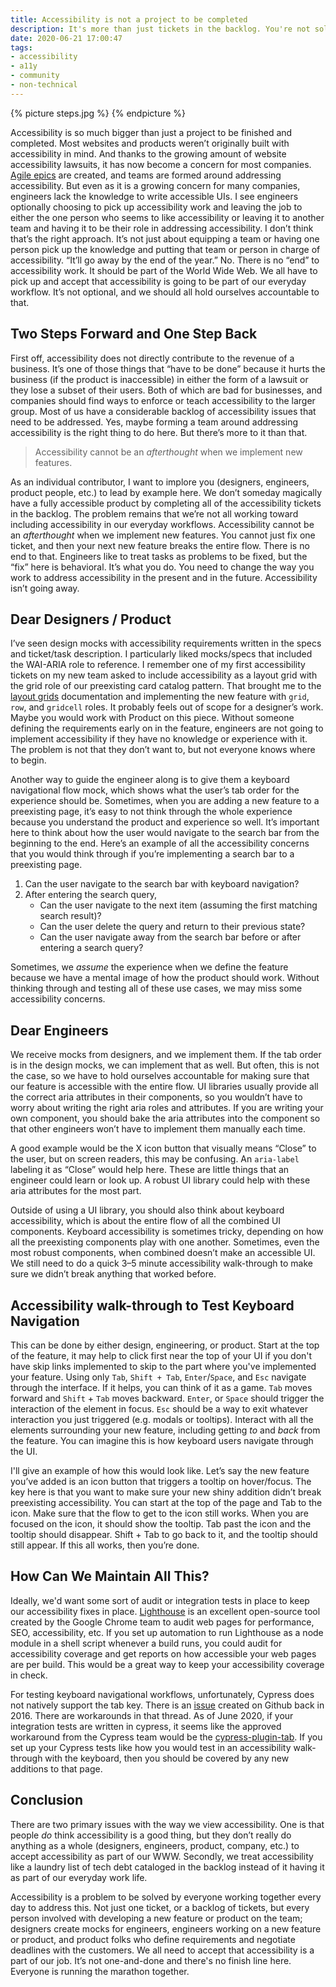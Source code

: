 ```yaml
---
title: Accessibility is not a project to be completed
description: It's more than just tickets in the backlog. You're not solving for accessibility if you treat it like a project.
date: 2020-06-21 17:00:47
tags:
- accessibility
- a11y
- community
- non-technical
---
```


{% picture steps.jpg %}
{% endpicture %}

Accessibility is so much bigger than just a project to be finished and completed. Most websites and products weren’t originally built with accessibility in mind. And thanks to the growing amount of website accessibility lawsuits, it has now become a concern for most companies. [Agile epics](https://www.atlassian.com/agile/project-management/epics#:~:text=An%20agile%20epic%20is%20a,and%20to%20create%20a%20hierarchy.) are created, and teams are formed around addressing accessibility. But even as it is a growing concern for many companies, engineers lack the knowledge to write accessible UIs. I see engineers optionally choosing to pick up accessibility work and leaving the job to either the one person who seems to like accessibility or leaving it to another team and having it to be their role in addressing accessibility. I don’t think that’s the right approach. It’s not just about equipping a team or having one person pick up the knowledge and putting that team or person in charge of accessibility. “It’ll go away by the end of the year.” No. There is no “end” to accessibility work. It should be part of the World Wide Web. We all have to pick up and accept that accessibility is going to be part of our everyday workflow. It’s not optional, and we should all hold ourselves accountable to that.

## Two Steps Forward and One Step Back 
First off, accessibility does not directly contribute to the revenue of a business. It’s one of those things that “have to be done” because it hurts the business (if the product is inaccessible) in either the form of a lawsuit or they lose a subset of their users. Both of which are bad for businesses, and companies should find ways to enforce or teach accessibility to the larger group. Most of us have a considerable backlog of accessibility issues that need to be addressed. Yes, maybe forming a team around addressing accessibility is the right thing to do here. But there’s more to it than that.

> Accessibility cannot be an *afterthought* when we implement new features.

As an individual contributor, I want to implore you (designers, engineers, product people, etc.) to lead by example here. We don’t someday magically have a fully accessible product by completing all of the accessibility tickets in the backlog. The problem remains that we’re not all working toward including accessibility in our everyday workflows. Accessibility cannot be an *afterthought* when we implement new features. You cannot just fix one ticket, and then your next new feature breaks the entire flow. There is no end to that. Engineers like to treat tasks as problems to be fixed, but the “fix” here is behavioral. It’s what you do. You need to change the way you work to address accessibility in the present and in the future. Accessibility isn’t going away.

## Dear Designers / Product
I’ve seen design mocks with accessibility requirements written in the specs and ticket/task description. I particularly liked mocks/specs that included the WAI-ARIA role to reference. I remember one of my first accessibility tickets on my new team asked to include accessibility as a layout grid with the grid role of our preexisting card catalog pattern. That brought me to the [layout grids](https://www.w3.org/TR/wai-aria-practices/examples/grid/LayoutGrids.html) documentation and implementing the new feature with `grid`, `row`, and `gridcell` roles. It probably feels out of scope for a designer’s work. Maybe you would work with Product on this piece. Without someone defining the requirements early on in the feature, engineers are not going to implement accessibility if they have no knowledge or experience with it. The problem is not that they don’t want to, but not everyone knows where to begin.

Another way to guide the engineer along is to give them a keyboard navigational flow mock, which shows what the user’s tab order for the experience should be. Sometimes, when you are adding a new feature to a preexisting page, it’s easy to not think through the whole experience because you understand the product and experience so well. It’s important here to think about how the user would navigate to the search bar from the beginning to the end. Here’s an example of all the accessibility concerns that you would think through if you’re implementing a search bar to a preexisting page.

1. Can the user navigate to the search bar with keyboard navigation?
2. After entering the search query, 
   - Can the user navigate to the next item (assuming the first matching search result)?
   - Can the user delete the query and return to their previous state?
   - Can the user navigate away from the search bar before or after entering a search query?

Sometimes, we *assume* the experience when we define the feature because we have a mental image of how the product should work. Without thinking through and testing all of these use cases, we may miss some accessibility concerns.

## Dear Engineers
We receive mocks from designers, and we implement them. If the tab order is in the design mocks, we can implement that as well. But often, this is not the case, so we have to hold ourselves accountable for making sure that our feature is accessible with the entire flow. UI libraries usually provide all the correct aria attributes in their components, so you wouldn’t have to worry about writing the right aria roles and attributes. If you are writing your own component, you should bake the aria attributes into the component so that other engineers won’t have to implement them manually each time.

A good example would be the X icon button that visually means “Close” to the user, but on screen readers, this may be confusing. An `aria-label` labeling it as “Close” would help here. These are little things that an engineer could learn or look up. A robust UI library could help with these aria attributes for the most part.

Outside of using a UI library, you should also think about keyboard accessibility, which is about the entire flow of all the combined UI components. Keyboard accessibility is sometimes tricky, depending on how all the preexisting components play with one another. Sometimes, even the most robust components, when combined doesn’t make an accessible UI. We still need to do a quick 3–5 minute accessibility walk-through to make sure we didn’t break anything that worked before.

## Accessibility walk-through to Test Keyboard Navigation
This can be done by either design, engineering, or product. Start at the top of the feature, it may help to click first near the top of your UI if you don't have skip links implemented to skip to the part where you've implemented your feature. Using only `Tab`, `Shift + Tab`, `Enter`/`Space`, and `Esc` navigate through the interface. If it helps, you can think of it as a game. `Tab` moves forward and `Shift` + `Tab` moves backward. `Enter`, or `Space` should trigger the interaction of the element in focus. `Esc` should be a way to exit whatever interaction you just triggered (e.g. modals or tooltips). Interact with all the elements surrounding your new feature, including getting *to* and *back* from the feature. You can imagine this is how keyboard users navigate through the UI.

I'll give an example of how this would look like. Let’s say the new feature you’ve added is an icon button that triggers a tooltip on hover/focus. The key here is that you want to make sure your new shiny addition didn’t break preexisting accessibility. You can start at the top of the page and Tab to the icon. Make sure that the flow to get to the icon still works. When you are focused on the icon, it should show the tooltip. Tab past the icon and the tooltip should disappear. Shift + Tab to go back to it, and the tooltip should still appear. If this all works, then you’re done.

## How Can We Maintain All This?
Ideally, we'd want some sort of audit or integration tests in place to keep our accessibility fixes in place. [Lighthouse](https://github.com/GoogleChrome/lighthouse) is an excellent open-source tool created by the Google Chrome team to audit web pages for performance, SEO, accessibility, etc. If you set up automation to run Lighthouse as a node module in a shell script whenever a build runs, you could audit for accessibility coverage and get reports on how accessible your web pages are per build. This would be a great way to keep your accessibility coverage in check.

For testing keyboard navigational workflows, unfortunately, Cypress does not natively support the tab key. There is an [issue](https://github.com/cypress-io/cypress/issues/299) created on Github back in 2016. There are workarounds in that thread. As of June 2020, if your integration tests are written in cypress, it seems like the approved workaround from the Cypress team would be the [cypress-plugin-tab](https://github.com/Bkucera/cypress-plugin-tab). If you set up your Cypress tests like how you would test in an accessibility walk-through with the keyboard, then you should be covered by any new additions to that page.

## Conclusion
There are two primary issues with the way we view accessibility. One is that people _do_ think accessibility is a good thing, but they don’t really do anything as a whole (designers, engineers, product, company, etc.) to accept accessibility as part of our WWW. Secondly, we treat accessibility like a laundry list of tech debt cataloged in the backlog instead of it having it as part of our everyday work life.

Accessibility is a problem to be solved by everyone working together every day to address this. Not just one ticket, or a backlog of tickets, but every person involved with developing a new feature or product on the team; designers create mocks for engineers, engineers working on a new feature or product, and product folks who define requirements and negotiate deadlines with the customers. We all need to accept that accessibility is a part of our job. It’s not one-and-done and there's no finish line here. Everyone is running the marathon together.